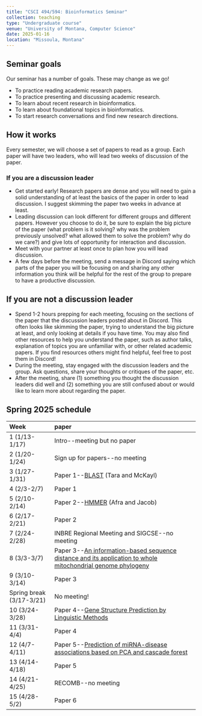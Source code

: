 ```yaml
---
title: "CSCI 494/594: Bioinformatics Seminar"
collection: teaching
type: "Undergraduate course"
venue: "University of Montana, Computer Science"
date: 2025-01-16
location: "Missoula, Montana"
---
```


## Seminar goals

Our seminar has a number of goals. These may change as we go!
* To practice reading academic research papers.
* To practice presenting and discussing academic research.
* To learn about recent research in bioinformatics.
* To learn about foundational topics in bioinformatics.
* To start research conversations and find new research directions.

## How it works

Every semester, we will choose a set of papers to read as a group. Each paper
will have two leaders, who will lead two weeks of discussion of the paper.

### If you are a discussion leader

* Get started early! Research papers are dense and you will need to gain a
    solid understanding of at least the basics of the paper in order to lead
    discussion. I suggest skimming the paper two weeks in advance at least.
* Leading discussion can look different for different groups and different
    papers. However you choose to do it, be sure to explain the big picture of
    the paper (what problem is it solving? why was the problem previously
    unsolved? what allowed them to solve the problem? why do we care?) and give
    lots of opportunity for interaction and discussion.
* Meet with your partner at least once to plan how you will lead
    discussion.
* A few days before the meeting, send a message in Discord saying which
    parts of the paper you will be focusing on and sharing any other
    information you think will be helpful for the rest of the group to prepare
    to have a productive discussion.

## If you are not a discussion leader

* Spend 1-2 hours prepping for each meeting, focusing on the sections of the
    paper that the
    discussion leaders posted about in Discord. This often looks like skimming the
    paper, trying to understand the big picture at least, and only looking at
    details if you have time. You may also find other resources to help you
    understand the paper, such as author talks, explanation of topics you are
    unfamiliar with, or other related academic papers. If you find resources others might find
    helpful, feel free to post them in Discord!
* During the meeting, stay engaged with the discussion leaders and the group.
    Ask questions, share your thoughts or critiques of the paper, etc.
* After the meeting, share (1) something you thought the discussion leaders did
    well and (2) something you are still confused about or would like to learn
    more about regarding the paper.

## Spring 2025 schedule


| Week |paper |
|:---|:---|
| 1 (1/13-1/17) |Intro--meeting but no paper|
| 2 (1/20-1/24) |Sign up for papers--no meeting|
| 3 (1/27-1/31) |Paper 1--[BLAST](https://www.biostat.wisc.edu/bmi576/papers/blast.pdf) (Tara and McKayl)|
| 4 (2/3-2/7)   |Paper 1|
| 5 (2/10-2/14) |Paper 2--[HMMER](https://lgw2.github.io/teaching/bioinfo-seminar/papers/Profile_HMM.pdf) (Afra and Jacob)|
| 6 (2/17-2/21) |Paper 2|
| 7 (2/24-2/28) |INBRE Regional Meeting and SIGCSE--no meeting|
| 8 (3/3-3/7)   |Paper 3--[An information-based sequence distance and its application to whole mitochondrial genome phylogeny](https://lgw2.github.io/teaching/bioinfo-seminar/papers/info_theory.pdf)|
| 9 (3/10-3/14) |Paper 3|
| Spring break (3/17-3/21) |No meeting!|
| 10 (3/24-3/28) |Paper 4--[Gene Structure Prediction by Linguistic Methods](https://lgw2.github.io/teaching/bioinfo-seminar/papers/linguistic_methods.pdf)|
| 11 (3/31-4/4)  |Paper 4|
| 12 (4/7-4/11)  |Paper 5--[Prediction of miRNA-disease associations based on PCA and cascade forest](https://bmcbioinformatics.biomedcentral.com/articles/10.1186/s12859-024-05999-w)|
| 13 (4/14-4/18) |Paper 5|
| 14 (4/21-4/25) |RECOMB--no meeting|
| 15 (4/28-5/2)  |Paper 6|
